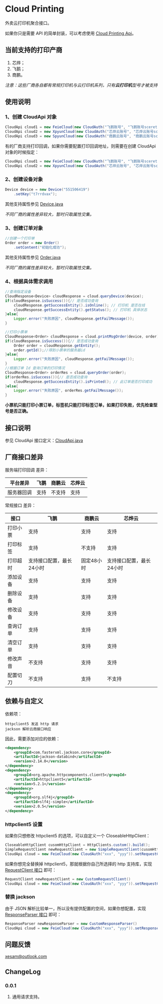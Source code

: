 # Cloud Printing

外卖云打印机聚合接口。

如果你只是需要 API 的简单封装，可以考虑使用 [Cloud Printing Api](https://github.com/xesam/cloud-printing-api)。

## 当前支持的打印产商

1. 芯烨；
2. 飞鹅；
3. 商鹏。

*注意：这些厂商各自都有常规打印机与云打印机系列，只有**云打印机**型号才被支持*

## 使用说明

### 1、创建 CloudApi 对象

```java
CloudApi cloud1 = new FeieCloud(new CloudAuth("飞鹅账号", "飞鹅账号sceret")); // 飞鹅
CloudApi cloud2 = new XpyunCloud(new CloudAuth("芯烨云账号", "芯烨云账号sceret"));// 芯烨云
CloudApi cloud3 = new SpyunCloud(new CloudAuth("商鹏云账号", "商鹏云账号sceret"));// 商鹏云
```

有的厂商支持打印回调，如果你需要配置打印回调地址，则需要在创建 CloudApi 对象的时候指定：

```java
CloudApi cloud1 = new FeieCloud(new CloudAuth("飞鹅账号", "飞鹅账号sceret"), "对调地址配置"); // 飞鹅
CloudApi cloud2 = new XpyunCloud(new CloudAuth("芯烨云账号", "芯烨云账号sceret"), "对调地址配置");// 芯烨云
```

### 2、创建设备对象

```java
Device device = new Device("551506419")
    .setKey("t7rrdvax");
```
其他支持属性参见 [Device.java](./src/main/java/io/github/xesam/cloud/Device.java)

*不同厂商的属性差异较大，暂时只取属性交集。*

### 3、创建订单对象

```java
//创建一个打印单
Order order = new Order()
    .setContent("初始化成功");
```
其他支持属性参见 [Order.java](./src/main/java/io/github/xesam/cloud/Order.java)

*不同厂商的属性差异较大，暂时只取属性交集。*

### 4、根据具体需求调用

```java
//查询指定设备
CloudResponse<Device> cloudResponse = cloud.queryDevice(device);
if(cloudResponse.isSuccess()){// 是否成功查询
    cloudResponse.getSuccessEntity().isOnline(); // 打印机 是否在线
    cloudResponse.getSuccessEntity().getStatus(); // 打印机 具体状态
}else{
    Logger.error("失败原因", cloudResponse.getFailMessage());
}

//打印小票单
CloudResponse<Order> cloudResponse = cloud.printMsgOrder(device, order);
if(cloudResponse.isSuccess()){// 是否成功查询
    Order order = cloudResponse.getEntity();
    order.getId();//得到小票单的服务器id
}else{
    Logger.error("失败原因", cloudResponse.getFailMessage());
}
//根据订单 Id 查询订单的打印情况
CloudResponse<Order> orderRes = cloud.queryOrder(order);
if(orderRes.isSuccess()){// 是否成功查询
    cloudResponse.getSuccessEntity().isPrinted(); // 此订单是否打印成功
}else{
    Logger.error("失败原因", orderRes.getFailMessage());
}
```

**小票机只能打印小票订单，标签机只能打印标签订单，如果打印失败，优先检查型号是否正确。**

## 接口说明

参见 CloudApi 接口定义：[CloudApi.java](./src/main/java/io/github/xesam/cloud/CloudApi.java)

## 厂商接口差异

服务端打印回调 差异：

| 平台差异   | 飞鹅 | 商鹏云 | 芯烨云 |
| -------- | ---- | ------ | ------ |
| 服务器回调 | 支持 | 不支持 | 支持 |

常规接口 差异：

| 接口   | 飞鹅 | 商鹏云 | 芯烨云 |
| -------- | ---- | ------ | ------ |
| 打印小票 | 支持 | 支持 | 支持 |
| 打印标签 | 支持 | 不支持 | 支持 |
| 打印超时 | 支持接口配置，最长24小时 | 固定48小时 | 支持接口配置，最长24小时 |
| 添加设备 | 支持   | 支持  |  支持     |
| 删除设备 | 支持   | 支持  |  支持     |
| 修改设备 | 支持   | 支持  |  支持     |
| 查询订单 | 支持   | 支持  |  支持     |
| 清空订单 | 支持   | 支持  |  支持     |
| 修改声音 | 不支持 | 支持  |  支持     |
| 配置切刀 | 不支持 | 支持  |  不支持   |

## 依赖与自定义

依赖项：

    httpclient5 发送 http 请求
    jackson 解析云商接口响应

因此，需要添加对应的依赖：

```xml
<dependency>
    <groupId>com.fasterxml.jackson.core</groupId>
    <artifactId>jackson-databind</artifactId>
    <version>2.14.0</version>
</dependency>
<dependency>
    <groupId>org.apache.httpcomponents.client5</groupId>
    <artifactId>httpclient5</artifactId>
    <version>5.2.1</version>
</dependency>
<dependency>
    <groupId>org.slf4j</groupId>
    <artifactId>slf4j-simple</artifactId>
    <version>2.0.5</version>
</dependency>
```

### httpclient5 设置

如果你只想修改 httpclient5 的选项，可以自定义一个 CloseableHttpClient：

```java
CloseableHttpClient cusomHttpClient = HttpClients.custom().build();
SimpleRequestClient newRequestClient = new SimpleRequestClient(cusomHttpClient)
CloudApi cloud = new FeieCloud(new CloudAuth("xxx", "yyy")).setRequestClient(newRequestClient);
```

如果你想完全替换掉 httpclient5，那就根据你自己所选择的 http 支持库，实现 [RequestClient 接口](./src/main/java/io/github/xesam/cloud/RequestClient.java) 即可：

```java
RequestClient newRequestClient = new CustomRequestClient()
CloudApi cloud = new FeieCloud(new CloudAuth("xxx", "yyy")).setRequestClient(newRequestClient);
```

### 替换 jackson

由于 JSON 解析比较单一，所以没有提供配置的空间，如果你想配置，实现 [ResponseParser 接口](./src/main/java/io/github/xesam/cloud/ResponseParser.java) 即可：

```java
ResponseParser newResponseParser = new CustomResponseParser()
CloudApi cloud = new FeieCloud(new CloudAuth("xxx", "yyy")).setResponseParser(newResponseParser);
```

## 问题反馈

[xesam@outlook.com](mailto://xesam@outlook.com)

## ChangeLog

### 0.0.1
1. 通用请求支持。
